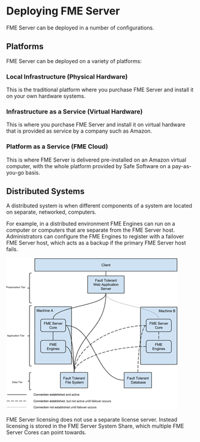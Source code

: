 # Deploying FME Server

FME Server can be deployed in a number of configurations. 

## Platforms ##

FME Server can be deployed on a variety of platforms:

### Local Infrastructure (Physical Hardware) ###
This is the traditional platform where you purchase FME Server and install it on your own hardware systems.

### Infrastructure as a Service (Virtual Hardware) ###
This is where you purchase FME Server and install it on virtual hardware that is provided as service by a company such as Amazon.

### Platform as a Service (FME Cloud) ###
This is where FME Server is delivered pre-installed on an Amazon virtual computer, with the whole platform provided by Safe Software on a pay-as-you-go basis.


## Distributed Systems ##

A distributed system is when different components of a system are located on separate, networked, computers.

For example, in a distributed environment FME Engines can run on a computer or computers that are separate from the FME Server host. Administrators can configure the FME Engines to register with a failover FME Server host, which acts as a backup if the primary FME Server host fails.

![](./Images/Img1.006.DistributedSetupHalfScale.png)

FME Server licensing does not use a separate license server. Instead licensing is stored in the FME Server System Share, which multiple FME Server Cores can point towards.
